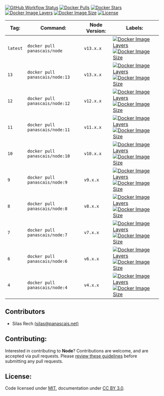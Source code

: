 [![GitHub Workflow Status](https://img.shields.io/github/workflow/status/panascais-docker/node/main?style=flat-square)](https://github.com/panascais-docker/node/actions?query=workflow%3Amain)
[![Docker Pulls](https://img.shields.io/docker/pulls/panascais/node.svg?style=flat-square)](https://hub.docker.com/r/panascais/node)
[![Docker Stars](https://img.shields.io/docker/stars/panascais/node.svg?style=flat-square)](https://hub.docker.com/r/panascais/node)
[![Docker Image Layers](https://img.shields.io/microbadger/layers/panascais/node.svg?style=flat-square)](https://microbadger.com/images/panascais/node)
[![Docker Image Size](https://img.shields.io/microbadger/image-size/panascais/node.svg?style=flat-square)](https://microbadger.com/images/panascais/node)
[![License](https://img.shields.io/github/license/panascais-docker/node.svg?style=flat-square)](https://hub.docker.com/r/panascais/node)

| **Tag:** | **Command:**                       | **Node Version:** | **Labels:**                                                                                                                                                                                                                                                                                                                     |
|----------|------------------------------------|-------------------|---------------------------------------------------------------------------------------------------------------------------------------------------------------------------------------------------------------------------------------------------------------------------------------------------------------------------------|
| `latest` | `docker pull panascais/node`       | `v13.x.x`         | [![Docker Image Layers](https://img.shields.io/microbadger/layers/panascais/node/latest.svg?style=flat-square)](https://microbadger.com/images/panascais/node) [![Docker Image Size](https://img.shields.io/microbadger/image-size/panascais/node/latest.svg?style=flat-square)](https://microbadger.com/images/panascais/node) |
| `13`     | `docker pull panascais/node:13`    | `v13.x.x`         | [![Docker Image Layers](https://img.shields.io/microbadger/layers/panascais/node/13.svg?style=flat-square)](https://microbadger.com/images/panascais/node) [![Docker Image Size](https://img.shields.io/microbadger/image-size/panascais/node/13.svg?style=flat-square)](https://microbadger.com/images/panascais/node)         |
| `12`     | `docker pull panascais/node:12`    | `v12.x.x`         | [![Docker Image Layers](https://img.shields.io/microbadger/layers/panascais/node/12.svg?style=flat-square)](https://microbadger.com/images/panascais/node) [![Docker Image Size](https://img.shields.io/microbadger/image-size/panascais/node/12.svg?style=flat-square)](https://microbadger.com/images/panascais/node)         |
| `11`     | `docker pull panascais/node:11`    | `v11.x.x`         | [![Docker Image Layers](https://img.shields.io/microbadger/layers/panascais/node/11.svg?style=flat-square)](https://microbadger.com/images/panascais/node) [![Docker Image Size](https://img.shields.io/microbadger/image-size/panascais/node/11.svg?style=flat-square)](https://microbadger.com/images/panascais/node)         |
| `10`     | `docker pull panascais/node:10`    | `v10.x.x`         | [![Docker Image Layers](https://img.shields.io/microbadger/layers/panascais/node/10.svg?style=flat-square)](https://microbadger.com/images/panascais/node) [![Docker Image Size](https://img.shields.io/microbadger/image-size/panascais/node/10.svg?style=flat-square)](https://microbadger.com/images/panascais/node)         |
| `9`      | `docker pull panascais/node:9`     | `v9.x.x`          | [![Docker Image Layers](https://img.shields.io/microbadger/layers/panascais/node/9.svg?style=flat-square)](https://microbadger.com/images/panascais/node) [![Docker Image Size](https://img.shields.io/microbadger/image-size/panascais/node/9.svg?style=flat-square)](https://microbadger.com/images/panascais/node)           |
| `8`      | `docker pull panascais/node:8`     | `v8.x.x`          | [![Docker Image Layers](https://img.shields.io/microbadger/layers/panascais/node/8.svg?style=flat-square)](https://microbadger.com/images/panascais/node) [![Docker Image Size](https://img.shields.io/microbadger/image-size/panascais/node/8.svg?style=flat-square)](https://microbadger.com/images/panascais/node)           |
| `7`      | `docker pull panascais/node:7`     | `v7.x.x`          | [![Docker Image Layers](https://img.shields.io/microbadger/layers/panascais/node/7.svg?style=flat-square)](https://microbadger.com/images/panascais/node) [![Docker Image Size](https://img.shields.io/microbadger/image-size/panascais/node/7.svg?style=flat-square)](https://microbadger.com/images/panascais/node)           |
| `6`      | `docker pull panascais/node:6`     | `v6.x.x`          | [![Docker Image Layers](https://img.shields.io/microbadger/layers/panascais/node/6.svg?style=flat-square)](https://microbadger.com/images/panascais/node) [![Docker Image Size](https://img.shields.io/microbadger/image-size/panascais/node/6.svg?style=flat-square)](https://microbadger.com/images/panascais/node)           |
| `4`      | `docker pull panascais/node:4`     | `v4.x.x`          | [![Docker Image Layers](https://img.shields.io/microbadger/layers/panascais/node/4.svg?style=flat-square)](https://microbadger.com/images/panascais/node) [![Docker Image Size](https://img.shields.io/microbadger/image-size/panascais/node/4.svg?style=flat-square)](https://microbadger.com/images/panascais/node)           |

## Contributors

 - Silas Rech [(silas@panascais.net)](mailto:silas@panascais.net)

## Contributing:

Interested in contributing to **Node**? Contributions are welcome, and are accepted via pull requests. Please [review these guidelines](contributing.md) before submitting any pull requests.

## License:
Code licensed under [MIT](license.md), documentation under [CC BY 3.0](https://creativecommons.org/licenses/by/3.0/).
